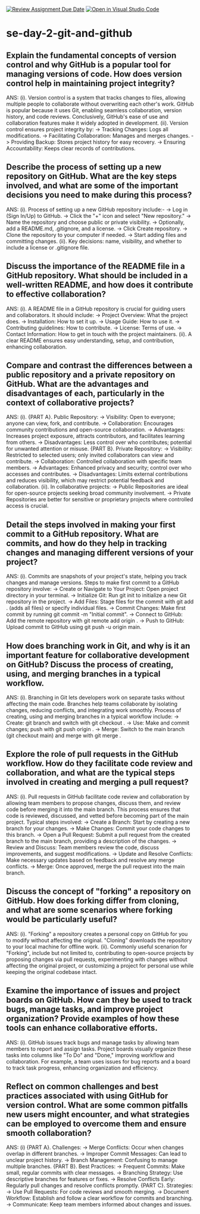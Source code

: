 [![Review Assignment Due Date](https://classroom.github.com/assets/deadline-readme-button-22041afd0340ce965d47ae6ef1cefeee28c7c493a6346c4f15d667ab976d596c.svg)](https://classroom.github.com/a/8wgCKhpZ)
[![Open in Visual Studio Code](https://classroom.github.com/assets/open-in-vscode-2e0aaae1b6195c2367325f4f02e2d04e9abb55f0b24a779b69b11b9e10269abc.svg)](https://classroom.github.com/online_ide?assignment_repo_id=15583519&assignment_repo_type=AssignmentRepo)
# se-day-2-git-and-github
## Explain the fundamental concepts of version control and why GitHub is a popular tool for managing versions of code. How does version control help in maintaining project integrity?
ANS: (i). Version control is a system that tracks changes to files, allowing multiple people to collaborate without overwriting each other's work. GitHub is popular because it uses Git, enabling seamless collaboration, version history, and code reviews. Conclusively, GitHub's ease of use and collaboration features make it widely adopted in development.
     (ii). Version control ensures project integrity by:
           -> Tracking Changes: Logs all modifications.
           -> Facilitating Collaboration: Manages and merges changes.
           -> Providing Backup: Stores project history for easy recovery.
           -> Ensuring Accountability: Keeps clear records of contributions.
           
## Describe the process of setting up a new repository on GitHub. What are the key steps involved, and what are some of the important decisions you need to make during this process?
ANS: (i). Process of setting up a new GitHub repository include:-
          -> Log in (Sign In/Up) to GitHub.
          -> Click the "+" icon and select "New repository."
          -> Name the repository and choose public or private visibility.
          -> Optionally, add a README.md, .gitignore, and a license.
          -> Click Create repository.
          -> Clone the repository to your computer if needed.
          -> Start adding files and committing changes.
     (ii). Key decisions: name, visibility, and whether to include a license or .gitignore file.

## Discuss the importance of the README file in a GitHub repository. What should be included in a well-written README, and how does it contribute to effective collaboration?
ANS: (i). A README file in a GitHub repository is crucial for guiding users and collaborators. It should include:
          -> Project Overview: What the project does.
          -> Installation: How to set it up.
          -> Usage Guide: How to use it.
          -> Contributing guidelines: How to contribute.
          -> License: Terms of use.
          -> Contact Information: How to get in touch with the project maintainers.
    (ii). A clear README ensures easy understanding, setup, and contribution, enhancing collaboration.
      
## Compare and contrast the differences between a public repository and a private repository on GitHub. What are the advantages and disadvantages of each, particularly in the context of collaborative projects?
ANS: (i). {PART A}. Public Repository:
                    -> Visibility: Open to everyone; anyone can view, fork, and contribute.
                    -> Collaboration: Encourages community contributions and open-source collaboration.
                    -> Advantages: Increases project exposure, attracts contributors, and facilitates learning from others.
                    -> Disadvantages: Less control over who contributes; potential for unwanted attention or misuse.
          {PART B}. Private Repository:
                    -> Visibility: Restricted to selected users; only invited collaborators can view and contribute.
                    -> Collaboration: Controlled collaboration with specific team members.
                    -> Advantages: Enhanced privacy and security; control over who accesses and contributes.
                    -> Disadvantages: Limits external contributions and reduces visibility, which may restrict potential feedback and collaboration.
    (ii). In collaborative projects:
                    -> Public Repositories are ideal for open-source projects seeking broad community involvement.
                    -> Private Repositories are better for sensitive or proprietary projects where controlled access is crucial.
                    
## Detail the steps involved in making your first commit to a GitHub repository. What are commits, and how do they help in tracking changes and managing different versions of your project?
ANS: (i). Commits are snapshots of your project's state, helping you track changes and manage versions. Steps to make first commit to a GitHub repository involve:
          -> Create or Navigate to Your Project: Open project directory in your terminal.
          -> Initialize Git: Run git init to initialize a new Git repository in the project.
          -> Add Files: Stage files for the commit with git add . (adds all files) or specify individual files.
          -> Commit Changes: Make first commit by running git commit -m "Initial commit".
          -> Connect to GitHub: Add the remote repository with git remote add origin <repository-URL>.
          -> Push to GitHub: Upload commit to GitHub using git push -u origin main.
    
## How does branching work in Git, and why is it an important feature for collaborative development on GitHub? Discuss the process of creating, using, and merging branches in a typical workflow.
ANS: (i). Branching in Git lets developers work on separate tasks without affecting the main code. Branches help teams collaborate by isolating changes, reducing conflicts, and integrating work smoothly. Process of creating, using and merging branches in a typical workflow include:
          -> Create: git branch <branch-name> and switch with git checkout <branch-name>.
          -> Use: Make and commit changes; push with git push origin <branch-name>.
          -> Merge: Switch to the main branch (git checkout main) and merge with git merge <branch-name>.
          
## Explore the role of pull requests in the GitHub workflow. How do they facilitate code review and collaboration, and what are the typical steps involved in creating and merging a pull request?
ANS: (i). Pull requests in GitHub facilitate code review and collaboration by allowing team members to propose changes, discuss them, and review code before merging it into the main branch. This process ensures that code is reviewed, discussed, and vetted before becoming part of the main project.
          Typical steps involved:
          -> Create a Branch: Start by creating a new branch for your changes.
          -> Make Changes: Commit your code changes to this branch.
          -> Open a Pull Request: Submit a pull request from the created branch to the main branch, providing a description of the changes.
          -> Review and Discuss: Team members review the code, discuss improvements, and suggest modifications.
          -> Update and Resolve Conflicts: Make necessary updates based on feedback and resolve any merge conflicts.
          -> Merge: Once approved, merge the pull request into the main branch.

## Discuss the concept of "forking" a repository on GitHub. How does forking differ from cloning, and what are some scenarios where forking would be particularly useful?
ANS: (i). "Forking" a repository creates a personal copy on GitHub for you to modify without affecting the original. "Cloning" downloads the repository to your local machine for offline work.
     (ii). Commonly useful scenarion for "Forking", include but not limited to, contributing to open-source projects by proposing changes via pull requests, experimenting with changes without affecting the original project, or customizing a project for personal use while keeping the original codebase intact.

## Examine the importance of issues and project boards on GitHub. How can they be used to track bugs, manage tasks, and improve project organization? Provide examples of how these tools can enhance collaborative efforts.
ANS: (i). GitHub issues track bugs and manage tasks by allowing team members to report and assign tasks. Project boards visually organize these tasks into columns like "To Do" and "Done," improving workflow and collaboration. For example, a team uses issues for bug reports and a board to track task progress, enhancing organization and efficiency.

## Reflect on common challenges and best practices associated with using GitHub for version control. What are some common pitfalls new users might encounter, and what strategies can be employed to overcome them and ensure smooth collaboration?
ANS: (i) {PART A}. Challenges:
                   -> Merge Conflicts: Occur when changes overlap in different branches.
                   -> Improper Commit Messages: Can lead to unclear project history.
                   -> Branch Management: Confusing to manage multiple branches.
         {PART B}. Best Practices:
                   -> Frequent Commits: Make small, regular commits with clear messages.
                   -> Branching Strategy: Use descriptive branches for features or fixes.
                   -> Resolve Conflicts Early: Regularly pull changes and resolve conflicts promptly.
         {PART C}. Strategies:
                   -> Use Pull Requests: For code reviews and smooth merging.
                   -> Document Workflow: Establish and follow a clear workflow for commits and branching.
                   -> Communicate: Keep team members informed about changes and issues.

                   
